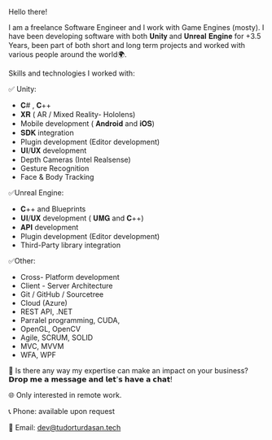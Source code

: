Hello there! 

I am a freelance Software Engineer and I work with Game Engines (mosty). I have been developing software with both 𝐔𝐧𝐢𝐭𝐲 and 𝐔𝐧𝐫𝐞𝐚𝐥 𝐄𝐧𝐠𝐢𝐧𝐞 for +3.5 Years, been part of both short and long term projects and worked with various people around the world🌍. 

Skills and technologies I worked with:


✅ Unity: 
- 𝐂# , 𝐂++
- 𝐗𝐑 ( AR / Mixed Reality- Hololens)
- Mobile development ( 𝐀𝐧𝐝𝐫𝐨𝐢𝐝 and 𝐢𝐎𝐒)
- 𝐒𝐃𝐊 integration
- Plugin development (Editor development) 
- 𝐔𝐈/𝐔𝐗 development
- Depth Cameras (Intel Realsense)
- Gesture Recognition
- Face & Body Tracking 

✅Unreal Engine:
- 𝐂++ and Blueprints
- 𝐔𝐈/𝐔𝐗 development ( 𝐔𝐌𝐆 and 𝐂++)
- 𝐀𝐏𝐈 development
- Plugin development (Editor development) 
- Third-Party library integration

✅Other:
- Cross- Platform development
- Client - Server Architecture
- Git / GitHub / Sourcetree
- Cloud (Azure)
- REST API, .NET
- Parralel programming, CUDA,
- OpenGL, OpenCV
- Agile, SCRUM, SOLID
- MVC, MVVM
- WFA, WPF 

🤝 Is there any way my expertise can make an impact on your business? 𝗗𝗿𝗼𝗽 𝗺𝗲 𝗮 𝗺𝗲𝘀𝘀𝗮𝗴𝗲 𝗮𝗻𝗱 𝗹𝗲𝘁'𝘀 𝗵𝗮𝘃𝗲 𝗮 𝗰𝗵𝗮𝘁!

🌐 Only interested in remote work.

📞 Phone: available upon request 

📧 Email: dev@tudorturdasan.tech
